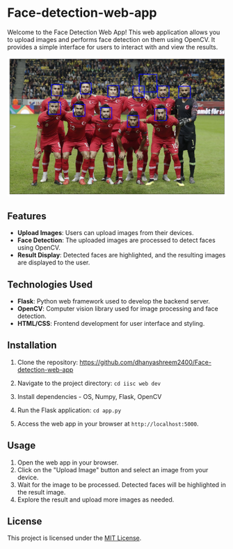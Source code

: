 # Face-detection-web-app
Welcome to the Face Detection Web App! This web application allows you to upload images and performs face detection on them using OpenCV. It provides a simple interface for users to interact with and view the results.

![Faces Detected](https://github.com/dhanyashreem2400/Face-detection-web-app/blob/main/iisc%20web%20dev/static/temp/2.png)

## Features

- **Upload Images**: Users can upload images from their devices.
- **Face Detection**: The uploaded images are processed to detect faces using OpenCV.
- **Result Display**: Detected faces are highlighted, and the resulting images are displayed to the user.

## Technologies Used

- **Flask**: Python web framework used to develop the backend server.
- **OpenCV**: Computer vision library used for image processing and face detection.
- **HTML/CSS**: Frontend development for user interface and styling.

## Installation

1. Clone the repository:
https://github.com/dhanyashreem2400/Face-detection-web-app

2. Navigate to the project directory:
   `cd iisc web dev`

3. Install dependencies - OS, Numpy, Flask, OpenCV

4. Run the Flask application:
    `cd app.py`

5. Access the web app in your browser at `http://localhost:5000`.

## Usage

1. Open the web app in your browser.
2. Click on the "Upload Image" button and select an image from your device.
3. Wait for the image to be processed. Detected faces will be highlighted in the result image.
4. Explore the result and upload more images as needed.

## License

This project is licensed under the [MIT License](LICENSE).
